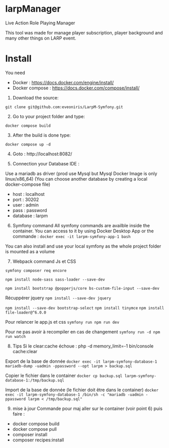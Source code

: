 # larpManager

Live Action Role Playing Manager

This tool was made for manage player subscription, player background and many other things on LARP event.

# Install
You need
- Docker : https://docs.docker.com/engine/install/
- Docker compose : https://docs.docker.com/compose/install/

1) Download the source:
```
git clone git@github.com:eveoniris/LarpM-Symfony.git
```

2) Go to your project folder and type:
```
docker compose build
```

3) After the build is done type:
```
docker compose up -d
```

4) Goto : http://localhost:8082/

5) Connection your Database IDE :

Use a mariadb as driver (prod use Mysql but Mysql Docker Image is only linux/x86_64) 
(You can choose another database by creating a local docker-compose file)

- host : localhost
- port : 30202
- user : admin
- pass : password
- database : larpm 

6) Symfony command
All symfony commands are availble inside the container. You can access to it by using Docker Desktop App or the commande :
`docker exec -it larpm-symfony-app-1 bash`

You can also install and use your local symfony as the whole project folder is mounted as a volume

7) Webpack command Js et CSS

`symfony composer req encore`

`npm install node-sass sass-loader --save-dev`

`npm install bootstrap @popperjs/core bs-custom-file-input --save-dev`

Récuppérer jquery
`npm install --save-dev jquery`

`npm install --save-dev bootstrap-select`
`npm install tinymce`
`npm install file-loader@^6.0.0`

Pour relancer le app.js et css
`symfony run npm run dev`

Pour ne pas avoir à recompiler en cas de changement
`symfony run -d npm run watch`

8) Tips
Si le clear:cache échoue :
   php -d memory_limit=-1 bin/console cache:clear

Export de la base de donnée
`docker exec -it larpm-symfony-database-1 mariadb-dump -uadmin -ppassword --opt larpm > backup.sql`

Copier le fichier dans le container 
`docker cp backup.sql larpm-symfony-database-1:/tmp/backup.sql`

Import de la base de donnée (le fichier doit être dans le container)
`docker exec -it larpm-symfony-database-1 /bin/sh -c "mariadb -uadmin -ppassword larpm < /tmp/backup.sql"`

9) mise à jour
Commande pour maj aller sur le container (voir point 6) puis faire :
- docker compose build
- docker compose pull
- composer install
- composer recipes:install
